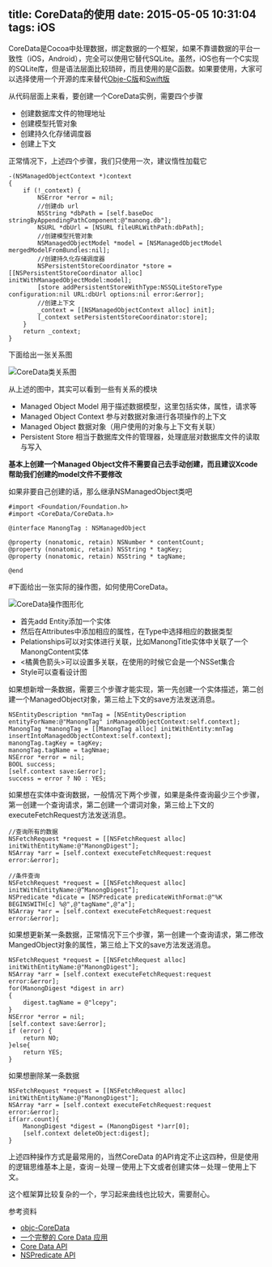 title: CoreData的使用
date: 2015-05-05 10:31:04
tags: iOS
---

CoreData是Cocoa中处理数据，绑定数据的一个框架，如果不靠谱数据的平台一致性（iOS，Android），完全可以使用它替代SQLite。虽然，iOS也有一个C实现的SQLite库，但是语法层面比较琐碎，而且使用的是C函数。如果要使用，大家可以选择使用一个开源的库来替代[Obje-C版](https://github.com/ccgus/fmdb)和[Swift版](https://github.com/FahimF/SQLiteDB)

从代码层面上来看，要创建一个CoreData实例，需要四个步骤

* 创建数据库文件的物理地址
* 创建模型托管对象
* 创建持久化存储调度器
* 创建上下文

正常情况下，上述四个步骤，我们只使用一次，建议惰性加载它

	-(NSManagedObjectContext *)context
	{
    	if (!_context) {
        	NSError *error = nil;
        	//创建db url
        	NSString *dbPath = [self.baseDoc stringByAppendingPathComponent:@"manong.db"];
        	NSURL *dbUrl = [NSURL fileURLWithPath:dbPath];
        	//创建模型托管对象
        	NSManagedObjectModel *model = [NSManagedObjectModel mergedModelFromBundles:nil];
        	//创建持久化存储调度器
        	NSPersistentStoreCoordinator *store = [[NSPersistentStoreCoordinator alloc] initWithManagedObjectModel:model];
        	[store addPersistentStoreWithType:NSSQLiteStoreType configuration:nil URL:dbUrl options:nil error:&error];
        	//创建上下文
        	_context = [[NSManagedObjectContext alloc] init];
        	[_context setPersistentStoreCoordinator:store];
    	}
    	return _context;
	}

下面给出一张关系图

![CoreData类关系图](http://websources.qiniudn.com/iOS/CoreData类关系图.png)

从上述的图中，其实可以看到一些有关系的模块

* Managed Object Model 用于描述数据模型，这里包括实体，属性，请求等
* Managed Object Context 参与对数据对象进行各项操作的上下文
* Managed Object 数据对象（用户使用的对象与上下文有关联）
* Persistent Store 相当于数据库文件的管理器，处理底层对数据库文件的读取与写入

**基本上创建一个Managed Object文件不需要自己去手动创建，而且建议Xcode帮助我们创建的model文件不要修改**

如果非要自己创建的话，那么继承NSManagedObject类吧

	#import <Foundation/Foundation.h>
	#import <CoreData/CoreData.h>

	@interface ManongTag : NSManagedObject

	@property (nonatomic, retain) NSNumber * contentCount;
	@property (nonatomic, retain) NSString * tagKey;
	@property (nonatomic, retain) NSString * tagName;

	@end

#下面给出一张实际的操作图，如何使用CoreData。

![CoreData操作图形化](http://websources.qiniudn.com/iOS/CoreData操作图形化.jpg) 

* 首先add Entity添加一个实体
* 然后在Attributes中添加相应的属性，在Type中选择相应的数据类型
* Pelationships可以对实体进行关联，比如ManongTitle实体中关联了一个ManongContent实体
* <橘黄色箭头>可以设置多关联，在使用的时候它会是一个NSSet集合
* Style可以查看设计图

如果想新增一条数据，需要三个步骤才能实现，第一先创建一个实体描述，第二创建一个ManagedObject对象，第三给上下文的save方法发送消息。

	NSEntityDescription *mnTag = [NSEntityDescription entityForName:@"ManongTag" inManagedObjectContext:self.context];
    ManongTag *manongTag = [[ManongTag alloc] initWithEntity:mnTag insertIntoManagedObjectContext:self.context];
    manongTag.tagKey = tagKey;
    manongTag.tagName = tagNmae;
	NSError *error = nil;
    BOOL success;
    [self.context save:&error];
    success = error ? NO : YES;
    
如果想在实体中查询数据，一般情况下两个步骤，如果是条件查询最少三个步骤，第一创建一个查询请求，第二创建一个谓词对象，第三给上下文的executeFetchRequest方法发送消息。

	//查询所有的数据
	NSFetchRequest *request = [[NSFetchRequest alloc] initWithEntityName:@"ManongDigest"];
    NSArray *arr = [self.context executeFetchRequest:request error:&error];
    
    //条件查询
    NSFetchRequest *request = [[NSFetchRequest alloc] initWithEntityName:@“ManongDigest”];
    NSPredicate *dicate = [NSPredicate predicateWithFormat:@"%K BEGINSWITH[c] %@",@"tagName",@"a"];
    NSArray *arr = [self.context executeFetchRequest:request error:&error];
    
如果想更新某一条数据，正常情况下三个步骤，第一创建一个查询请求，第二修改MangedObject对象的属性，第三给上下文的save方法发送消息。

	NSFetchRequest *request = [[NSFetchRequest alloc] initWithEntityName:@"ManongDigest"];
    NSArray *arr = [self.context executeFetchRequest:request error:&error];
    for(ManongDigest *digest in arr)
    {
    	digest.tagName = @"lcepy";
    }
    NSError *error = nil;
    [self.context save:&error];
    if (error) {
        return NO;
    }else{
        return YES;
    }

如果想删除某一条数据
	
	NSFetchRequest *request = [[NSFetchRequest alloc] initWithEntityName:@"ManongDigest"];
    NSArray *arr = [self.context executeFetchRequest:request error:&error];
	if(arr.count){
		ManongDigest *digest = (ManongDigest *)arr[0];
		[self.context deleteObject:digest];
	}

上述四种操作方式是最常用的，当然CoreData 的API肯定不止这四种，但是使用的逻辑思维基本上是，查询－处理－使用上下文或者创建实体－处理－使用上下文。

这个框架算比较复杂的一个，学习起来曲线也比较大，需要耐心。

参考资料

* [objc-CoreData](http://www.objc.io/issue-4/)
* [一个完整的 Core Data 应用](http://objccn.io/issue-4-2/)
* [Core Data API](https://developer.apple.com/library/mac/documentation/Cocoa/Reference/CoreData_ObjC/index.html)
* [NSPredicate API](https://developer.apple.com/library/ios/documentation/Cocoa/Reference/Foundation/Classes/NSPredicate_Class/)
